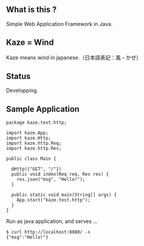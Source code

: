 ## What is this ?
Simple Web Application Framework in Java.


## Kaze = Wind
Kaze means wind in japanese.（日本語表記：風・かぜ）


## Status
Developping. 


## Sample Application

```
package kaze.test.http;

import kaze.App;
import kaze.Http;
import kaze.http.Req;
import kaze.http.Res;

public class Main {

  @Http({"GET", "/"})
  public void index(Req req, Res res) {
    res.json("msg", "Hello!");
  }
  
  public static void main(String[] args) {
    App.start("kaze.test.http");
  }
}
```

Run as java application, and serves ...

```
$ curl http://localhost:8080/ -s
{"msg":"Hello!"}
```

